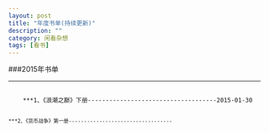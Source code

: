 ```yaml
---
layout: post
title: "年度书单(持续更新)"
description: ""
category: 闲看杂想
tags: [看书]
---
```



###2015年书单  
***  

<code>
	***1、《浪潮之巅》下册------------------------------------2015-01-30  
	
	***2、《货币战争》第一册----------------------------------
</code>
